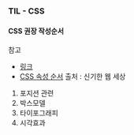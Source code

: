 ### TIL - CSS

#### CSS 권장 작성순서

참고
- [링크](http://blog.singihae.com/css-속성-순서/)
- [CSS 속성 순서](https://docs.google.com/spreadsheets/d/1I0Se0_Ut6e3wDbctVZTp37caxzfK7K99mZHbhKtYVMw/edit) 출처 : 신기한 웹 세상

1. 포지션 관련
2. 박스모델
3. 타이포그래피
4. 시각효과
